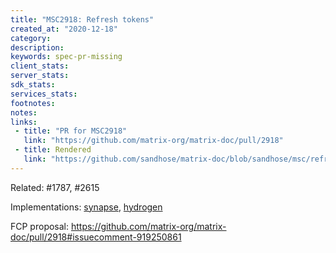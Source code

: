 ```yaml
---
title: "MSC2918: Refresh tokens"
created_at: "2020-12-18"
category:
description:
keywords: spec-pr-missing
client_stats:
server_stats:
sdk_stats:
services_stats:
footnotes:
notes:
links:
 - title: "PR for MSC2918"
   link: "https://github.com/matrix-org/matrix-doc/pull/2918"
 - title: Rendered
   link: "https://github.com/sandhose/matrix-doc/blob/sandhose/msc/refresh-token/proposals/2918-refreshtokens.md"
---
```


Related: #1787, #2615

Implementations: [synapse](https://github.com/matrix-org/synapse/pull/9450), [hydrogen](https://github.com/vector-im/hydrogen-web/pull/235)

FCP proposal: https://github.com/matrix-org/matrix-doc/pull/2918#issuecomment-919250861
